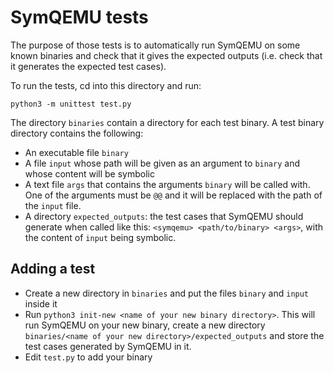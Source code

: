 # SymQEMU tests

The purpose of those tests is to automatically run SymQEMU on some known
binaries and check that it gives the expected outputs (i.e. check that it
generates the expected test cases).

To run the tests, cd into this directory and run:

```
python3 -m unittest test.py
```

The directory `binaries` contain a directory for each test binary. A test
binary directory contains the following:

- An executable file `binary`
- A file `input` whose path will be given as an argument to `binary` and whose
  content will be symbolic
- A text file `args` that contains the arguments `binary` will be called
  with. One of the arguments must be `@@` and it will be replaced with the path
  of the `input` file.
- A directory `expected_outputs`: the test cases that SymQEMU should generate
  when called like this: `<symqemu> <path/to/binary> <args>`, with the content
  of `input` being symbolic.

## Adding a test

- Create a new directory in `binaries` and put the files `binary` and `input`
  inside it
- Run `python3 init-new <name of your new binary directory>`. This will run
  SymQEMU on your new binary, create a new directory `binaries/<name of your new
  directory>/expected_outputs` and store the test cases generated by SymQEMU in
  it.
- Edit `test.py` to add your binary

